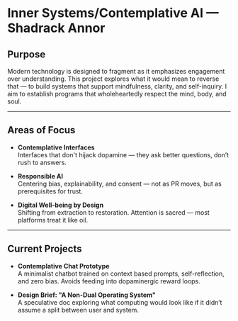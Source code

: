 
# Inner Systems/Contemplative AI — Shadrack Annor

## Purpose

Modern technology is designed to fragment as it emphasizes engagement over understanding.
This project explores what it would mean to reverse that — to build systems that support mindfulness, clarity, and self-inquiry. I aim to establish programs that wholeheartedly respect the mind, body, and soul.

---

## Areas of Focus

- **Contemplative Interfaces**  
  Interfaces that don't hijack dopamine — they ask better questions, don’t rush to answers.

- **Responsible AI**  
  Centering bias, explainability, and consent — not as PR moves, but as prerequisites for trust.

- **Digital Well-being by Design**  
  Shifting from extraction to restoration. Attention is sacred — most platforms treat it like oil.

---

## Current Projects

- **Contemplative Chat Prototype**  
  A minimalist chatbot trained on context based prompts, self-reflection, and zero bias. Avoids feeding into dopaminergic reward loops.

- **Design Brief: "A Non-Dual Operating System"**  
  A speculative doc exploring what computing would look like if it didn’t assume a split between user and system.

